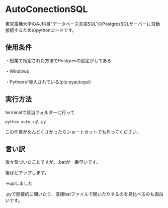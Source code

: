 # AutoConectionSQL
東京電機大学のAJ科目"データベース言語SQL"のPostgresSQLサーバーに自動接続するためのpythonコードです。

## 使用条件
・授業で指定された方法でPostgresの設定がしてある

・Windows

・Pythonが導入されている(pip:pyautogui)

## 実行方法
terminalで該当フォルダーに行って

`python auto_sql.py`

この作業がめんどくさかったらショートカットでも作ってください。

## 言い訳
後々気づいたことですが、.batが一番早いです。

後ほどアップします。

->upしました

.pyで間接的に開いたり、直接batファイルで開いたりするのを見比べるのも面白いです。
